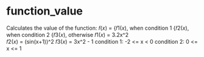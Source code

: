# function_value
Calculates the value of the function: 𝑓(𝑥) = {𝑓1(𝑥), when condition 1 
                                             {𝑓2(𝑥), when condition 2 
                                             {𝑓3(𝑥), otherwise 
𝑓1(𝑥) = 3.2x^2  
𝑓2(𝑥) = (sin(x+1))^2 
𝑓3(𝑥) = 3x^2 - 1 
condition 1: -2 <= x < 0 
condition 2: 0 <= x <= 1 
